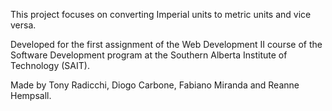 This project focuses on converting Imperial units to metric units and vice versa.

Developed for the first assignment of the Web Development II course of the Software Development program at the Southern Alberta Institute of Technology (SAIT).

Made by Tony Radicchi, Diogo Carbone, Fabiano Miranda and Reanne Hempsall.
